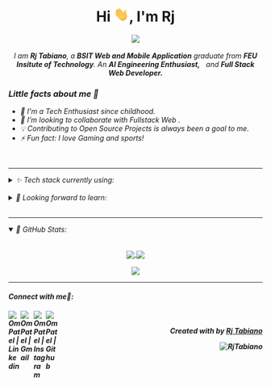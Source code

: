 <h1 align="center">Hi <img src="https://raw.githubusercontent.com/ABSphreak/ABSphreak/master/gifs/Hi.gif" width="30px">, I'm Rj</h1>
<p align="center">
  <a href="https://github.com/Ratheshan03/readme-typing-svg"><img src="https://readme-typing-svg.herokuapp.com?lines=Information+Technology+Undergraduate;Web+Designer;Full+Stack+Web+Developer;Aspiring+Learner&center=true&width=500&height=50"></a>
</p>

<p align="center">
  <em>
    I am <b>Rj Tabiano</b>, a <b>BSIT Web and Mobile Application</b> graduate from <b>FEU Insitute of Technology</b>.
    An <b>AI Engineering Enthusiast,</b> &nbsp; and <b>Full Stack Web Developer.</b> 
  <br>
  <b><i></i></b>
</p>

<h3>Little facts about me 🧑</h3>

- 🧞 I'm a Tech Enthusiast since childhood.
- 👯 I’m looking to collaborate with Fullstack Web .
- 💡 Contributing to Open Source Projects is always been a goal to me.
- ⚡ Fun fact: I love Gaming and sports!
<br>

---

<details>
<summary>
  ✨ Tech stack currently using:
</summary>
   <br>

<code><a href="https://www.javascript.com/" target="_blank"><img height="30" src="https://raw.githubusercontent.com/devicons/devicon/master/icons/javascript/javascript-plain.svg"></a></code>
<code><a href="https://www.w3schools.com/html/" target="_blank"><img height="30" src="https://www.vectorlogo.zone/logos/w3_html5/w3_html5-icon.svg"></a></code>
<code><a href="https://www.w3schools.com/css/" target="_blank"><img height="30" src="https://raw.githubusercontent.com/devicons/devicon/master/icons/css3/css3-original.svg"></a></code>
<code><a href="https://www.netlify.com/" target="_blank"><img src="https://www.vectorlogo.zone/logos/netlify/netlify-icon.svg" alt="netlify"  height="30"></a></code>
<code><a href="https://getbootstrap.com/" target="_blank"><img height="30" src="https://upload.wikimedia.org/wikipedia/commons/thumb/b/b2/Bootstrap_logo.svg/512px-Bootstrap_logo.svg.png?20210507000024"></a></code>
 <code> <a href="https://tailwindcss.com/" target="_blank"> <img src="https://www.vectorlogo.zone/logos/tailwindcss/tailwindcss-icon.svg" alt="tailwind" height="30"/> </a> </code>
<code><a href="https://www.php.net/" target="_blank"><img height="30" src="https://www.php.net//images/logos/new-php-logo.svg"></a></code>
<code><a href="https://git-scm.com/" target="_blank"><img height="30" src="https://www.vectorlogo.zone/logos/git-scm/git-scm-icon.svg"></a></code>
</details>
<br>

<details>
<summary>
  🌱 Looking forward to learn:
</summary>
   <br>
<code><a href="https://flutter.dev/" target="_blank"><img height="30" src="https://www.vectorlogo.zone/logos/flutterio/flutterio-icon.svg"></a></code>
<code><a href="https://cloud.google.com/" target="_blank"><img height="30" src="https://www.vectorlogo.zone/logos/google_cloud/google_cloud-icon.svg"></a></code>
<code><a href="https://analytics.google.com/" target="_blank"><img height="30" src="https://www.vectorlogo.zone/logos/google_analytics/google_analytics-icon.svg"></a></code>
<code><a href="https://www.tensorflow.org/" target="_blank"><img height="30" src="https://www.vectorlogo.zone/logos/tensorflow/tensorflow-icon.svg"></a></code>
<code><a href="https://reactnative.dev/" target="_blank"><img height="30" src="https://www.vectorlogo.zone/logos/reactjs/reactjs-icon.svg"></a></code>
<code><a href="https://aws.amazon.com/" target="_blank"><img height="30" src="https://www.vectorlogo.zone/logos/amazon_aws/amazon_aws-icon.svg"></a></code>
<code><a href="https://reactjs.org/" target="_blank"><img height="30" src="https://www.vectorlogo.zone/logos/reactjs/reactjs-icon.svg"></a></code>
<code><a href="https://nextjs.org/" target="_blank"><img height="30" src="https://upload.wikimedia.org/wikipedia/commons/thumb/1/10/Cib-next-js_%28CoreUI_Icons_v1.0.0%29.svg/120px-Cib-next-js_%28CoreUI_Icons_v1.0.0%29.svg.png"></a></code>
</details>
<br>

---

<details open="">
<summary>
 📔 GitHub Stats:
</summary>
<br>
<p align="center">
  <a href="https://github.com/RjTabiano">
    <img align="center"  height="175px" src="https://github-readme-stats.vercel.app/api?username=RjTabiano&show_icons=true&hide_border=true&title_color=94b4a4&amp&icon_color=FFFFFF&amp&text_color=FFFFFF&amp&bg_color=000000&count_private=true&include_all_commits=true"/>
  </a>
  <a href="https://github.com/RjTabiano">
    <img align="center" height="175px"  src="https://github-readme-stats.vercel.app/api/top-langs/?username=RjTabiano&text_color=FFFFFF&bg_color=000000&title_color=94b4a4&langs_count=15&layout=compact&hide_border=true&user=&theme=dark" />
  </a>
</p>
  <a href="https://git.io/streak-stats">
    <p align="center"><img align="center" src="https://github-readme-streak-stats.herokuapp.com/?user=RjTabiano&text_color=FFFFFF&bg_color=000000&title_color=94b4a4&langs_count=15&layout=compact&hide_border=true&theme=highcontrast&exclude_days=Sat&card_width=740" /></p>
  </a>
</details>

---

<h4> Connect with me🤝: <h4>
  </hr>
  <a href="">
   <img align="left" alt=" Om Patel | Linkedin" width="24px" src="https://www.vectorlogo.zone/logos/linkedin/linkedin-icon.svg" />
  </a>
  <a href="mailto:tabianorj@gmail.com">
    <img align="left" alt="Om Patel | Gmail" width="26px" src="https://www.vectorlogo.zone/logos/gmail/gmail-icon.svg" />
  </a>
  <a href="https://www.instagram.com/jlaurencee_/">
    <img align="left" alt="Om Patel | Instagram" width="24px" src="https://www.vectorlogo.zone/logos/instagram/instagram-icon.svg" />
  </a>
   <a href="https://github.com/RjTabiano">
    <img align="left" alt="Om Patel | Github" width="26px" src="https://www.vectorlogo.zone/logos/github/github-tile.svg" />
  </a>
  <br>
  
<p align="right" > Created with by <a href="https://github.com/RjTabiano">Rj Tabiano</a></p>
<p align="right" > <img src="https://komarev.com/ghpvc/?username=RjTabiano&label=Profile%20views&color=0e75b6&style=flat" alt="RjTabiano" /> </p>
